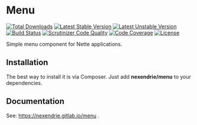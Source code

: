 Menu
====

[![Total Downloads](https://poser.pugx.org/nexendrie/menu/downloads)](https://packagist.org/packages/nexendrie/menu) [![Latest Stable Version](https://poser.pugx.org/nexendrie/menu/v/stable)](https://packagist.org/packages/nexendrie/menu) [![Latest Unstable Version](https://poser.pugx.org/nexendrie/menu/v/unstable)](https://packagist.org/packages/nexendrie/menu) [![Build Status](https://travis-ci.org/nexendrie/menu.svg?branch=master)](https://travis-ci.org/nexendrie/menu) [![Scrutinizer Code Quality](https://scrutinizer-ci.com/g/nexendrie/menu/badges/quality-score.png?b=master)](https://scrutinizer-ci.com/g/nexendrie/menu/?branch=master) [![Code Coverage](https://scrutinizer-ci.com/g/nexendrie/menu/badges/coverage.png?b=master)](https://scrutinizer-ci.com/g/nexendrie/menu/?branch=master) [![License](https://poser.pugx.org/nexendrie/menu/license)](https://gitlab.com/nexendrie/menu/blob/master/LICENSE)

Simple menu component for Nette applications.

Installation
------------
The best way to install it is via Composer. Just add **nexendrie/menu** to your dependencies.

Documentation
-------------
See: https://nexendrie.gitlab.io/menu .
